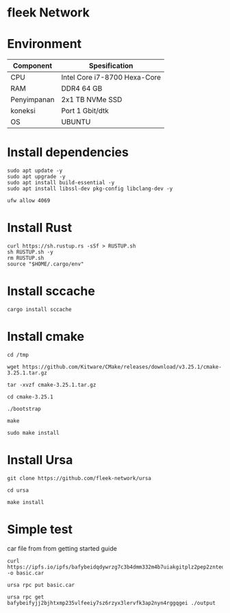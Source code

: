 # fleek Network

# Environment

|  Component   |        Spesification          |
| ------------ | ----------------------------- |
| CPU          | Intel Core i7-8700 Hexa-Core  |
| RAM          | DDR4 64 GB                    |
| Penyimpanan  | 2x1 TB NVMe SSD               |
| koneksi      | Port 1 Gbit/dtk               |
| OS           | UBUNTU                        |


# Install dependencies

```
sudo apt update -y
sudo apt upgrade -y
sudo apt install build-essential -y
sudo apt install libssl-dev pkg-config libclang-dev -y
```
```
ufw allow 4069
```

# Install Rust

```
curl https://sh.rustup.rs -sSf > RUSTUP.sh
sh RUSTUP.sh -y
rm RUSTUP.sh
source "$HOME/.cargo/env"
```

# Install sccache

```
cargo install sccache
```

# Install cmake

```
cd /tmp
```
```
wget https://github.com/Kitware/CMake/releases/download/v3.25.1/cmake-3.25.1.tar.gz
```
```
tar -xvzf cmake-3.25.1.tar.gz
```
```
cd cmake-3.25.1
```
```
./bootstrap
```
```
make
```
```
sudo make install
```

# Install Ursa

```
git clone https://github.com/fleek-network/ursa
```
```
cd ursa
```
```
make install
```
# Simple test
car file from from getting started guide
```
curl https://ipfs.io/ipfs/bafybeidqdywrzg7c3b4dmm332m4b7uiakgitplz2pep2zntederxpj3odi -o basic.car
```
```
ursa rpc put basic.car
```
```
ursa rpc get bafybeifyjj2bjhtxmp235vlfeeiy7sz6rzyx3lervfk3ap2nyn4rggqgei ./output
```
